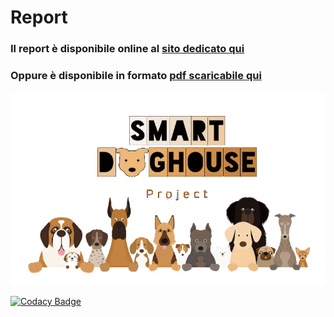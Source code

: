 # Report
### Il report è disponibile online al [sito dedicato qui](https://smartdoghouse.github.io/SmartDogHouse-Report/ "Report Website") <br>
###  Oppure è disponibile in formato [pdf scaricabile qui](https://github.com/SmartDogHouse/SmartDogHouse-Report/releases/latest/download/main.pdf "Pdf Download")


![Smart Doghouse Logo](./Extra/logo.png "SmartDoghouse Logo")

[![Codacy Badge](https://app.codacy.com/project/badge/Grade/d4f9eaf8ae8a45a795fc3f40a9f8a65d)](https://www.codacy.com/gh/SmartDogHouse/SmartDogHouse-Report/dashboard?utm_source=github.com&amp;utm_medium=referral&amp;utm_content=SmartDogHouse/SmartDogHouse-Report&amp;utm_campaign=Badge_Grade)